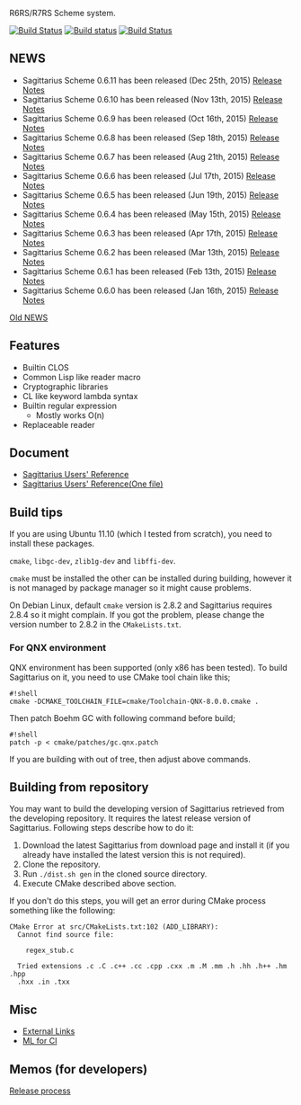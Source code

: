 R6RS/R7RS Scheme system.

[![Build Status](https://drone.io/bitbucket.org/ktakashi/sagittarius-scheme/status.png)](https://drone.io/bitbucket.org/ktakashi/sagittarius-scheme/latest)
[![Build status](https://ci.appveyor.com/api/projects/status/8axfxf8dvr8pdtjk/branch/default?svg=true)](https://ci.appveyor.com/project/ktakashi/sagittarius-scheme/branch/default)
[![Build Status](https://travis-ci.org/ktakashi/sagittarius-scheme.svg?branch=master)](https://travis-ci.org/ktakashi/sagittarius-scheme)


## NEWS

- Sagittarius Scheme 0.6.11 has been released (Dec 25th, 2015) [Release Notes](https://bitbucket.org/ktakashi/sagittarius-scheme/wiki/Release%20Note%200.6.11)
- Sagittarius Scheme 0.6.10 has been released (Nov 13th, 2015) [Release Notes](https://bitbucket.org/ktakashi/sagittarius-scheme/wiki/Release%20Note%200.6.10)
- Sagittarius Scheme 0.6.9 has been released (Oct 16th, 2015) [Release Notes](https://bitbucket.org/ktakashi/sagittarius-scheme/wiki/Release%20Note%200.6.9)
- Sagittarius Scheme 0.6.8 has been released (Sep 18th, 2015) [Release Notes](https://bitbucket.org/ktakashi/sagittarius-scheme/wiki/Release%20Note%200.6.8)
- Sagittarius Scheme 0.6.7 has been released (Aug 21th, 2015) [Release Notes](https://bitbucket.org/ktakashi/sagittarius-scheme/wiki/Release%20Note%200.6.7)
- Sagittarius Scheme 0.6.6 has been released (Jul 17th, 2015) [Release Notes](https://bitbucket.org/ktakashi/sagittarius-scheme/wiki/Release%20Note%200.6.6)
- Sagittarius Scheme 0.6.5 has been released (Jun 19th, 2015) [Release Notes](https://bitbucket.org/ktakashi/sagittarius-scheme/wiki/Release%20Note%200.6.5)
- Sagittarius Scheme 0.6.4 has been released (May 15th, 2015) [Release Notes](https://bitbucket.org/ktakashi/sagittarius-scheme/wiki/Release%20Note%200.6.4)
- Sagittarius Scheme 0.6.3 has been released (Apr 17th, 2015) [Release Notes](https://bitbucket.org/ktakashi/sagittarius-scheme/wiki/Release%20Note%200.6.3)
- Sagittarius Scheme 0.6.2 has been released (Mar 13th, 2015) [Release Notes](https://bitbucket.org/ktakashi/sagittarius-scheme/wiki/Release%20Note%200.6.2)
- Sagittarius Scheme 0.6.1 has been released (Feb 13th, 2015) [Release Notes](https://bitbucket.org/ktakashi/sagittarius-scheme/wiki/Release%20Note%200.6.1)
- Sagittarius Scheme 0.6.0 has been released (Jan 16th, 2015) [Release Notes](https://bitbucket.org/ktakashi/sagittarius-scheme/wiki/Release%20Note%200.6.0)

[Old NEWS](https://bitbucket.org/ktakashi/sagittarius-scheme/wiki/Old%20NEWS)

## Features

- Builtin CLOS
- Common Lisp like reader macro
- Cryptographic libraries
- CL like keyword lambda syntax
- Builtin regular expression
    - Mostly works O(n)
- Replaceable reader

## Document

- [Sagittarius Users' Reference](http://ktakashi.github.io/sagittarius-online-ref.html)
- [Sagittarius Users' Reference(One file)](http://ktakashi.github.io/sagittarius-ref.html)

## Build tips
If you are using Ubuntu 11.10 (which I tested from scratch), you need to install these packages.

`cmake`, `libgc-dev`, `zlib1g-dev` and `libffi-dev`.

`cmake` must be installed the other can be installed during building, however it is not managed by package manager so it might cause problems.

On Debian Linux, default `cmake` version is 2.8.2 and Sagittarius requires 2.8.4 so it might complain. If you got the problem, please change the version number to 2.8.2 in the `CMakeLists.txt`.

### For QNX environment
QNX environment has been supported (only x86 has been tested). To build Sagittarius on it, you need to use CMake tool chain like this;

```
#!shell
cmake -DCMAKE_TOOLCHAIN_FILE=cmake/Toolchain-QNX-8.0.0.cmake .
```

Then patch Boehm GC with following command before build;


```
#!shell
patch -p < cmake/patches/gc.qnx.patch
```

If you are building with out of tree, then adjust above commands.

## Building from repository

You may want to build the developing version of Sagittarius retrieved from the developing repository. It requires the latest release version of Sagittarius. Following steps describe how to do it:

1. Download the latest Sagittarius from download page and install it (if you already have installed the latest version this is not required).
2. Clone the repository.
3. Run `./dist.sh gen` in the cloned source directory.
4. Execute CMake described above section.

If you don't do this steps, you will get an error during CMake process something like the following:

```
CMake Error at src/CMakeLists.txt:102 (ADD_LIBRARY):
  Cannot find source file:

    regex_stub.c

  Tried extensions .c .C .c++ .cc .cpp .cxx .m .M .mm .h .hh .h++ .hm .hpp
  .hxx .in .txx
```

## Misc

- [External Links](https://bitbucket.org/ktakashi/sagittarius-scheme/wiki/External%20Links)
- [ML for CI](https://groups.google.com/forum/#!forum/sagittarius-ci)

## Memos (for developers)

[Release process](https://bitbucket.org/ktakashi/sagittarius-scheme/wiki/Release%20process)
